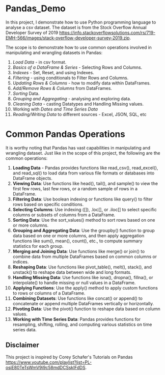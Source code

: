# Pandas_Demo

In this project, I demonstrate how to use Python programming language to analyse a csv dataset. The dataset is from the Stock Overflow Annual Developer Survey of 2019 https://info.stackoverflowsolutions.com/rs/719-EMH-566/images/stack-overflow-developer-survey-2019.zip.

The scope is to demonstrate how to use common operations involved in manipulating and wrangling datasets in Pandas:

1. *Load Data* - in csv format.
2. *Basics of a DataFrame & Series* - Selecting Rows and Columns.
3. *Indexes* - Set, Reset, and using Indexes.
4. *Filtering* - using conditionals to Filter Rows and Columns.
5. *Updating Rows & Columns* - how to modify data within DataFrames.
6. *Add/Remove Rows & Columns* from DataFrames.
7. *Sorting* Data.
8. *Grouping and Aggregating* - analysing and exploring data.
9. *Cleaning Data* - casting Datatypes and Handling Missing values.
10. Working with *Dates and Time Series Data*
11. *Reading/Writing Data* to different sources - Excel, JSON, SQL, etc

# Common Pandas Operations

It is worthy noting that Pandas has vast capabilities in manipulating and wrangling dataset. Just like in the scope of this project, the following are the common operations:

1. **Loading Data** - Pandas provides functions like read_csv(), read_excel(), and read_sql() to load data from various file formats or databases into DataFrame objects.
2. **Viewing Data**: Use functions like head(), tail(), and sample() to view the first few rows, last few rows, or a random sample of rows in a DataFrame.
3. **Filtering Data**: Use boolean indexing or functions like query() to filter rows based on specific conditions.
4. **Selecting Columns**: Use indexing ([]), .loc[], or .iloc[] to select specific columns or subsets of columns from a DataFrame.
5. **Sorting Data**: Use the sort_values() method to sort rows based on one or more columns.
6. **Grouping and Aggregating Data**: Use the groupby() function to group data based on one or more columns, and then apply aggregation functions like sum(), mean(), count(), etc., to compute summary statistics for each group.
7. **Merging and Joining Data**: Use functions like merge() or join() to combine data from multiple DataFrames based on common columns or indices.
8. **Reshaping Data**: Use functions like pivot_table(), melt(), stack(), and unstack() to reshape data between wide and long formats.
9. **Handling Missing Data**: Use functions like isna(), dropna(), fillna(), or interpolate() to handle missing or null values in a DataFrame.
10. **Applying Functions**: Use the apply() method to apply custom functions to rows or columns of a DataFrame.
11. **Combining Datasets**: Use functions like concat() or append() to concatenate or append multiple DataFrames vertically or horizontally.
12. **Pivoting Data**: Use the pivot() function to reshape data based on column values.
13. **Working with Time Series Data**: Pandas provides functions for resampling, shifting, rolling, and computing various statistics on time series data.

## Disclaimer

This project is inspired by Corey Schafer's Tutorials on Pandas https://www.youtube.com/playlist?list=PL-osiE80TeTsWmV9i9c58mdDCSskIFdDS.